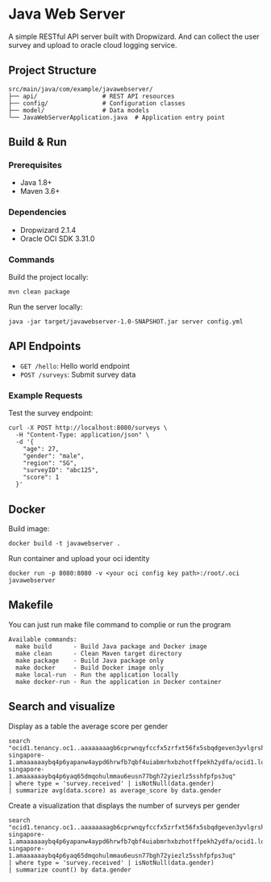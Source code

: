# Java Web Server

A simple RESTful API server built with Dropwizard. And can collect the user survey and upload to oracle cloud logging service.

## Project Structure

```
src/main/java/com/example/javawebserver/
├── api/                  # REST API resources
├── config/               # Configuration classes
├── model/                # Data models
└── JavaWebServerApplication.java  # Application entry point
```

## Build & Run

### Prerequisites
- Java 1.8+
- Maven 3.6+

### Dependencies
- Dropwizard 2.1.4
- Oracle OCI SDK 3.31.0

### Commands

Build the project locally:
```
mvn clean package
```

Run the server locally:
```
java -jar target/javawebserver-1.0-SNAPSHOT.jar server config.yml
```

## API Endpoints

- `GET /hello`: Hello world endpoint
- `POST /surveys`: Submit survey data

### Example Requests

Test the survey endpoint:
```
curl -X POST http://localhost:8080/surveys \
  -H "Content-Type: application/json" \
  -d '{
    "age": 27,
    "gender": "male",
    "region": "SG",
    "surveyID": "abc125",
    "score": 1
  }'
```

## Docker

Build image:
```
docker build -t javawebserver .
```

Run container and upload your oci identity
```
docker run -p 8080:8080 -v <your oci config key path>:/root/.oci javawebserver
```

## Makefile
You can just run make file command to complie or run the program
```
Available commands:
  make build      - Build Java package and Docker image
  make clean      - Clean Maven target directory
  make package    - Build Java package only
  make docker     - Build Docker image only
  make local-run  - Run the application locally
  make docker-run - Run the application in Docker container
```

## Search and visualize
Display as a table the average score per gender
```
search "ocid1.tenancy.oc1..aaaaaaaagb6cprwnqyfccfx5zrfxt56fx5sbqdgeven3yvlgrshazqrwrvea/ocid1.loggroup.oc1.ap-singapore-1.amaaaaaaybq4p6yapanw4aypd6hrwfb7qbf4uiabmrhxbzhotffpekh2ydfa/ocid1.log.oc1.ap-singapore-1.amaaaaaaybq4p6yaq65dmqohulmmau6eusn77bgh72yiezlz5sshfpfps3uq"
| where type = 'survey.received' | isNotNull(data.gender)
| summarize avg(data.score) as average_score by data.gender
```

Create a visualization that displays the number of surveys per gender
```
search "ocid1.tenancy.oc1..aaaaaaaagb6cprwnqyfccfx5zrfxt56fx5sbqdgeven3yvlgrshazqrwrvea/ocid1.loggroup.oc1.ap-singapore-1.amaaaaaaybq4p6yapanw4aypd6hrwfb7qbf4uiabmrhxbzhotffpekh2ydfa/ocid1.log.oc1.ap-singapore-1.amaaaaaaybq4p6yaq65dmqohulmmau6eusn77bgh72yiezlz5sshfpfps3uq"
| where type = 'survey.received' | isNotNull(data.gender)
| summarize count() by data.gender
```